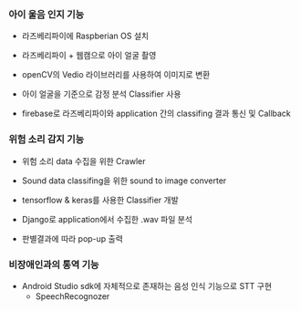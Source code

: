 ### 아이 울음 인지 기능
* 라즈베리파이에 Raspberian OS 설치

* 라즈베리파이 + 웹캠으로 아이 얼굴 촬영

* openCV의 Vedio 라이브러리를 사용하여 이미지로 변환

* 아이 얼굴을 기준으로 감정 분석 Classifier 사용

* firebase로 라즈베리파이와 application 간의 classifing 결과 통신 및 Callback

### 위험 소리 감지 기능
* 위험 소리 data 수집을 위한 Crawler

* Sound data classifing을 위한 sound to image converter

* tensorflow & keras를 사용한 Classifier 개발

* Django로 application에서 수집한 .wav 파일 분석

* 판별결과에 따라 pop-up 출력

### 비장애인과의 통역 기능
* Android Studio sdk에 자체적으로 존재하는 음성 인식 기능으로 STT 구현
  + SpeechRecognozer

